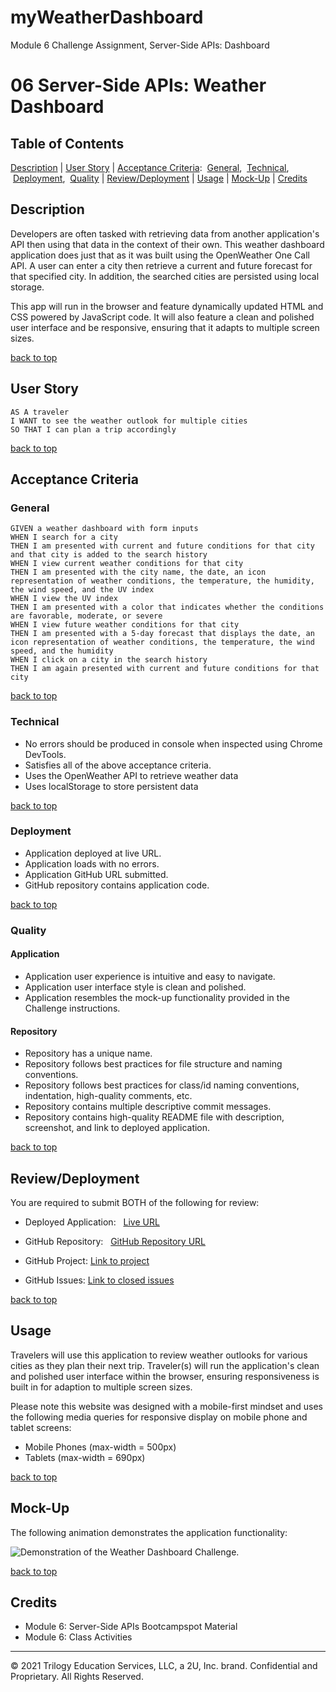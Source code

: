 # myWeatherDashboard

Module 6 Challenge Assignment, Server-Side APIs: Dashboard

# 06 Server-Side APIs: Weather Dashboard

## Table of Contents

[Description](#description) |
[User Story](#user-story) |
[Acceptance Criteria](#acceptance-criteria):
&nbsp;[General](#general),
&nbsp;[Technical](#technical),
&nbsp;[Deployment](#deployment),
&nbsp;[Quality](#quality) |
[Review/Deployment](#reviewdeployment) |
[Usage](#usage) |
[Mock-Up](#mock-up) |
[Credits](#credits) <br />

## Description

Developers are often tasked with retrieving data from another application's API then using that data in the context of their own. This weather dashboard application does just that as it was built using the OpenWeather One Call API. A user can enter a city then retrieve a current and future forecast for that specified city. In addition, the searched cities are persisted using local storage.

This app will run in the browser and feature dynamically updated HTML and CSS powered by JavaScript code. It will also feature a clean and polished user interface and be responsive, ensuring that it adapts to multiple screen sizes.

[back to top](#table-of-contents)

## User Story

```
AS A traveler
I WANT to see the weather outlook for multiple cities
SO THAT I can plan a trip accordingly
```

[back to top](#table-of-contents)

## Acceptance Criteria

### General

```
GIVEN a weather dashboard with form inputs
WHEN I search for a city
THEN I am presented with current and future conditions for that city and that city is added to the search history
WHEN I view current weather conditions for that city
THEN I am presented with the city name, the date, an icon representation of weather conditions, the temperature, the humidity, the wind speed, and the UV index
WHEN I view the UV index
THEN I am presented with a color that indicates whether the conditions are favorable, moderate, or severe
WHEN I view future weather conditions for that city
THEN I am presented with a 5-day forecast that displays the date, an icon representation of weather conditions, the temperature, the wind speed, and the humidity
WHEN I click on a city in the search history
THEN I am again presented with current and future conditions for that city
```

[back to top](#table-of-contents)

### Technical

- No errors should be produced in console when inspected using Chrome DevTools.
- Satisfies all of the above acceptance criteria.
- Uses the OpenWeather API to retrieve weather data
- Uses localStorage to store persistent data

[back to top](#table-of-contents)

### Deployment

- Application deployed at live URL.
- Application loads with no errors.
- Application GitHub URL submitted.
- GitHub repository contains application code.

[back to top](#table-of-contents)

### Quality

#### Application

- Application user experience is intuitive and easy to navigate.
- Application user interface style is clean and polished.
- Application resembles the mock-up functionality provided in the Challenge instructions.

#### Repository

- Repository has a unique name.
- Repository follows best practices for file structure and naming conventions.
- Repository follows best practices for class/id naming conventions, indentation, high-quality comments, etc.
- Repository contains multiple descriptive commit messages.
- Repository contains high-quality README file with description, screenshot, and link to deployed application.

[back to top](#table-of-contents)

## Review/Deployment

You are required to submit BOTH of the following for review:

- Deployed Application: &nbsp; [Live URL](https://baxters4karma.github.io/myweatherDashboard/)

- GitHub Repository: &nbsp; [GitHub Repository URL](https://github.com/baxters4karma/myWeatherDashboard)

- GitHub Project: [Link to project](https://github.com/baxters4karma/myweatherDashboard/projects)

- GitHub Issues: [Link to closed issues](https://github.com/baxters4karma/myweatherDashboard/issues)

[back to top](#table-of-contents)

## Usage

Travelers will use this application to review weather outlooks for various cities as they plan their next trip. Traveler(s) will run the application's clean and polished user interface within the browser, ensuring responsiveness is built in for adaption to multiple screen sizes.

Please note this website was designed with a mobile-first mindset and uses the following media queries for responsive display on mobile phone and tablet screens:

- Mobile Phones (max-width = 500px)
- Tablets (max-width = 690px)

[back to top](#table-of-contents)

## Mock-Up

The following animation demonstrates the application functionality:

![Demonstration of the Weather Dashboard Challenge.](./assets/images)

[back to top](#table-of-contents)

## Credits

- Module 6: Server-Side APIs Bootcampspot Material
- Module 6: Class Activities

---

© 2021 Trilogy Education Services, LLC, a 2U, Inc. brand. Confidential and Proprietary. All Rights Reserved.
